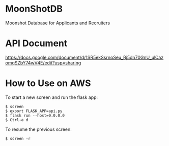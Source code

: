 # MoonShotDB
Moonshot Database for Applicants and Recruiters

# API Document
https://docs.google.com/document/d/1SR5ekSsrnoSeu_Rj5dn70GnU_ulCazomqSZbY74wV4E/edit?usp=sharing

# How to Use on AWS
To start a new screen and run the flask app:
```
$ screen
$ export FLASK_APP=api.py
$ flask run --host=0.0.0.0
$ Ctrl-a d
```
To resume the previous screen:
```
$ screen -r
```
